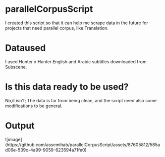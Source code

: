 # parallelCorpusScript
I created this script so that it can help me scrape data in the future for projects that need parallel corpus, like Translation.
<h1> Dataused </h1>
I used Hunter x Hunter English and Arabic subtitles downloaded from Subscene. 
<h1> Is this data ready to be used? </h1>
No,it isn't; The data is far from being clean, and the script need also some modifications to be general.
<h1> Output </h1>
![image](https://github.com/assemihab/parallelCorpusScript/assets/87605812/585ad06e-539c-4a99-9059-623594a71fe0)
